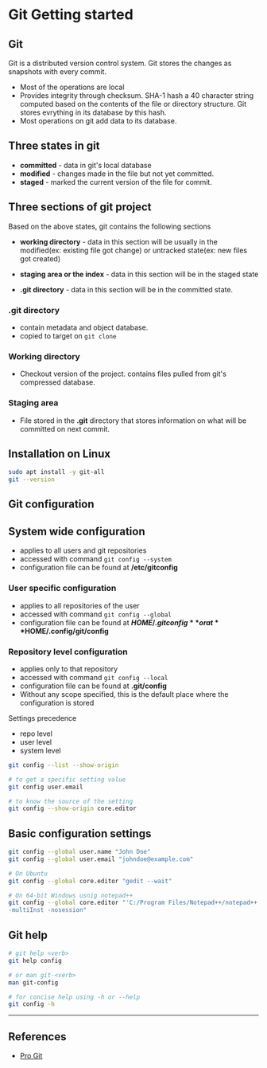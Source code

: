 # Git Getting started

## Git

Git is a distributed version control system. Git stores the changes as snapshots with every commit.

* Most of the operations are local
* Provides integrity through checksum. SHA-1 hash a 40 character string computed based on the contents of the file or directory structure. Git stores evrything in its database by this hash.
* Most operations on git add data to its database.

## Three states in git

* **committed** - data in git's local database
* **modified** - changes made in the file but not yet committed.
* **staged** - marked the current version of the file for commit.

## Three sections of git project

Based on the above states, git contains the following sections

* **working directory** - data in this section will be usually in the modified(ex: existing file got change) or untracked state(ex: new files got created)

* **staging area or the index** - data in this section will be in the staged state

* **.git directory** - data in this section will be in the committed state.

### **.git** directory

* contain metadata and object database.
* copied to target on `git clone`

### Working directory

* Checkout version of the project. contains files pulled from git's compressed database.

### Staging area

* File stored in the **.git** directory that stores information on what will be committed on next commit.

## Installation on Linux

```bash
sudo apt install -y git-all
git --version
```

## Git configuration

## System wide configuration

* applies to all users and git repositories
* accessed with command `git config --system`
* configuration file can be found at **/etc/gitconfig**

### User specific configuration

* applies to all repositories of the user
* accessed with command `git config --global`
* configuration file can be found at **$HOME/.gitconfig** or at **$HOME/.config/git/config**

### Repository level configuration

* applies only to that repository
* accessed with command `git config --local`
* configuration file can be found at **.git/config**
* Without any scope specified, this is the default place where the configuration is stored

Settings precedence

* repo level
* user level
* system level

```Bash
git config --list --show-origin

# to get a specific setting value
git config user.email

# to know the source of the setting
git config --show-origin core.editor
```

## Basic configuration settings

```Bash
git config --global user.name "John Doe"
git config --global user.email "johndoe@example.com"

# On Ubuntu
git config --global core.editor "gedit --wait"

# On 64-bit Windows usnig notepad++
git config --global core.editor "'C:/Program Files/Notepad++/notepad++.exe'
-multiInst -nosession"
```

## Git help

```Bash
# git help <verb>
git help config

# or man git-<verb>
man git-config

# for concise help using -h or --help
git config -h
```

---

## References

* [Pro Git](https://git-scm.com/book/en/v2)
